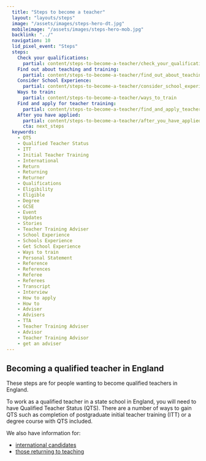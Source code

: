 ```yaml
---
  title: "Steps to become a teacher"
  layout: "layouts/steps"
  image: "/assets/images/steps-hero-dt.jpg"
  mobileimage: "/assets/images/steps-hero-mob.jpg"
  backlink: "../"
  navigation: 10
  lid_pixel_event: "Steps"
  steps:
    Check your qualifications:
      partial: content/steps-to-become-a-teacher/check_your_qualifications
    Find out about teaching and training:
      partial: content/steps-to-become-a-teacher/find_out_about_teaching_and_training
    Consider School Experience:
      partial: content/steps-to-become-a-teacher/consider_school_experience
    Ways to train:
      partial: content/steps-to-become-a-teacher/ways_to_train
    Find and apply for teacher training:
      partial: content/steps-to-become-a-teacher/find_and_apply_teacher_training
    After you have applied:
      partial: content/steps-to-become-a-teacher/after_you_have_applied
      cta: next_steps
  keywords:
    - QTS
    - Qualified Teacher Status
    - ITT
    - Initial Teacher Training
    - International
    - Return
    - Returning
    - Returner
    - Qualifications
    - Eligibility
    - Eligible
    - Degree
    - GCSE
    - Event
    - Updates
    - Stories
    - Teacher Training Adviser
    - School Experience
    - Schools Experience
    - Get School Experience
    - Ways to train
    - Personal Statement
    - Reference
    - References
    - Referee
    - Referees
    - Transcript
    - Interview
    - How to apply
    - How to
    - Adviser
    - Advisers
    - TTA
    - Teacher Training Adviser
    - Advisor
    - Teacher Training Advisor
    - get an adviser
---
```


## Becoming a qualified teacher in England

These steps are for people wanting to become qualified teachers in England.

To work as a qualified teacher in a state school in England, you will need to
have Qualified Teacher Status (QTS). There are a number of ways to gain QTS
such as completion of postgraduate initial teacher training (ITT) or a degree
course with QTS included.

We also have information for:

* [international candidates](/international-candidates)
* [those returning to teaching](/returning-to-teaching)
